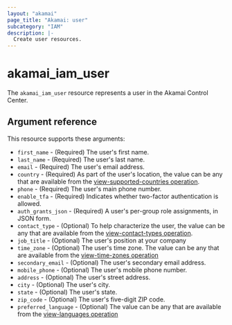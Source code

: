 ```yaml
---
layout: "akamai"
page_title: "Akamai: user"
subcategory: "IAM"
description: |-
  Create user resources.
---
```


# akamai_iam_user

The `akamai_iam_user` resource represents a user in the Akamai Control Center. 

## Argument reference

This resource supports these arguments:

* `first_name` - (Required) The user's first name.
* `last_name` - (Required) The user's last name.
* `email` - (Required) The user's email address.
* `country` - (Required) As part of the user's location, the value can be any that are available from the [view-supported-countries operation](../data-sources/iam_countries.md).
* `phone` - (Required) The user's main phone number.
* `enable_tfa` - (Required) Indicates whether two-factor authentication is allowed.
* `auth_grants_json` - (Required) A user's per-group role assignments, in JSON form.
* `contact_type` - (Optional) To help characterize the user, the value can be any that are available from the [view-contact-types operation](../data-sources/iam_contact_types.md).
* `job_title` - (Optional) The user's position at your company
* `time_zone` - (Optional) The user's time zone. The value can be any that are available from the [view-time-zones operation](../data-sources/iam_timezones.md)
* `secondary_email` - (Optional) The user's secondary email address.
* `mobile_phone` - (Optional) The user's mobile phone number.
* `address` - (Optional) The user's street address.
* `city` - (Optional) The user's city.
* `state` - (Optional) The user's state.
* `zip_code` - (Optional) The user's five-digit ZIP code.
* `preferred_language` - (Optional) The value can be any that are available from the [view-languages operation](../data-sources/iam_supported_langs.md)

